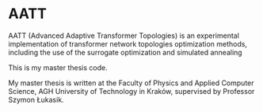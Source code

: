 # AATT
AATT (Advanced Adaptive Transformer Topologies) is an experimental implementation of transformer network topologies optimization methods, including the use of the surrogate optimization and simulated annealing

This is my master thesis code.

My master thesis is written at the Faculty of Physics and  Applied Computer Science, AGH University of Technology in Kraków, supervised by Professor Szymon Łukasik.

